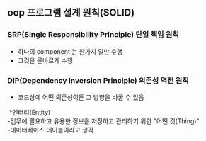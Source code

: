 ## oop 프로그램 설계 원칙(SOLID)


### SRP(Single Responsibility Principle) 단일 책임 원칙

* 하나의 component 는 한가지 일만 수행
* 그것을 올바르게 수행

### DIP(Dependency Inversion Principle) 의존성 역전 원칙

* 코드상에 어떤 의존성이든 그 방향을 바꿀 수 있음

&nbsp;\*엔터티(Entity)<br>
-업무에 필요하고 유용한 정보를 저장하고 관리하기 위한 "어떤 것(Thing)"<br>
-데이터베이스 테이블이라고 생각